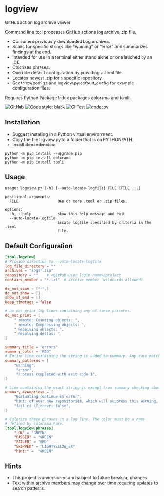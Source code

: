 # logview

GitHub action log archive viewer

Command line tool processes GitHub actions log archive .zip file.

- Consumes previously downloaded Log archives.
- Scans for specific strings like "warning" or "error" and
  summarizes findings at the end.
- Intended for use in a terminal either stand alone or one
  lauched by an IDE.
- Colorizes phrases.
- Override default configuration by providing a .toml file.
- Locates newest .zip for a specific repository.
- See tests/configs and logview.py:default_config for
  example configuration files.

Requires Python Package Index packages colorama and tomli.

[![GitHub](https://img.shields.io/github/license/tmarktaylor/logview)](https://github.com/tmarktaylor/logview/blob/master/LICENSE)
[![Code style: black](https://img.shields.io/badge/code%20style-black-000000.svg)](https://github.com/psf/black)
[![CI Test](https://github.com/tmarktaylor/logview/actions/workflows/ci.yml/badge.svg)](https://github.com/tmarktaylor/logview/actions/workflows/ci.yml)
[![codecov](https://codecov.io/gh/tmarktaylor/logview/branch/main/graph/badge.svg?token=QUVFGD328B)](https://codecov.io/gh/tmarktaylor/logview)

## Installation

- Suggest installing in a Python virtual environment.
- Copy the file logview.py to a folder that is on PYTHONPATH.
- Install dependencies:
```shell
python -m pip install --upgrade pip
python -m pip install colorama
python -m pip install tomli
```

## Usage

<!--phmdoctest-label usage-->
```text
usage: logview.py [-h] [--auto-locate-logfile] FILE [FILE ...]

positional arguments:
  FILE                  One or more .toml or .zip files.

options:
  -h, --help            show this help message and exit
  --auto-locate-logfile
                        Locate logfile specified by criteria in the .toml
                        file.
```
## Default Configuration

<!--phmdoctest-label default-configuration-->
```toml
[tool.logview]
# Provide direction to --auto-locate-logfile
log_file_directory = ""
archives = "logs*.zip"
repository = ""    # <GitHub user login name>/project
contains_member = "*.txt"  # archive member (wildcards allowed)

do_not_scan = ["*",]
do_not_show = []
show_at_end = []
keep_timetags = false

# Do not print log lines containing any of these patterns.
do_not_print = [
    " remote: Counting objects: ",
    " remote: Compressing objects: ",
    " Receiving objects: ",
    " Resolving deltas: ",
]

summary_title = "errors"
summary_color = "RED"
# Entire line containing the string is added to summary. Any case matches.
summary_patterns = [
    "warning",
     "error",
     "Process completed with exit code 1",
]

# Line containing the exact string is exempt from summary checking above.
summary_exemptions = [
    "Evaluating continue on error",
    "hint: of your new repositories, which will suppress this warning, call:",
    "fail_ci_if_error: false",
]

# Colorize these phrases in a log line. The color must be a name
# defined by colorama.Fore.
[tool.logview.phrases]
    " OK" = "GREEN"
    "PASSED" = "GREEN"
    "FAILED" = "RED"
    "SKIPPED" = "LIGHTYELLOW_EX"
    "hint:" =  "GREEN"

```

## Hints
- This project is unversioned and subject to future breaking changes.
- Text within archive members may change over time requiring
  updates to search patterns.
